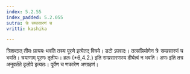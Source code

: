 ```yaml
---
index: 5.2.55
index_padded: 5.2.055
sutra: त्रेः सम्प्रसारणं च
vritti: kashika

---
```

त्रिशब्दात् तीयः प्रत्ययः भवति तस्य पूरणे इत्येतद् विषये। डटो ऽपवादः। तत्सन्नियोगेन त्रेः सम्प्रसारणं च भवति। त्रयाणाम् पूरणः तृतीयः। हलः (*6,4.2.) इति सम्प्रसारणस्य दीर्घत्वं न भवति। अणः इति तत्र अनुवर्तते ढ्रलोपे इत्यतः। पूर्वेण च णकारेण अण्ग्रहणं।